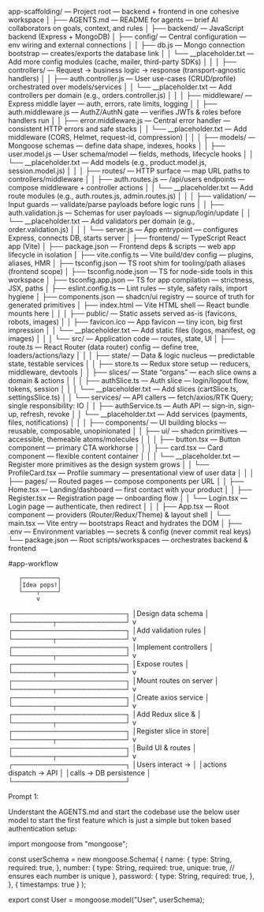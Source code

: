 app-scaffolding/                          — Project root — backend + frontend in one cohesive workspace
│
├── AGENTS.md                                 — README for agents — brief AI collaborators on goals, context, and rules
│
├── backend/                                  — JavaScript backend (Express + MongoDB)
│   ├── config/                               — Central configuration — env wiring and external connections
│   │   ├── db.js                             — Mongo connection bootstrap — creates/exports the database link
│   │   └── __placeholder.txt                 — Add more config modules (cache, mailer, third-party SDKs)
│   │
│   ├── controllers/                          — Request → business logic → response (transport-agnostic handlers)
│   │   ├── auth.controller.js                — User use-cases (CRUD/profile) orchestrated over models/services
│   │   └── __placeholder.txt                 — Add controllers per domain (e.g., orders.controller.js)
│   │
│   ├── middleware/                           — Express middle layer — auth, errors, rate limits, logging
│   │   ├── auth.middleware.js                — AuthZ/AuthN gate — verifies JWTs & roles before handlers run
│   │   ├── error.middleware.js               — Central error handler — consistent HTTP errors and safe stacks
│   │   └── __placeholder.txt                 — Add middleware (CORS, Helmet, request-id, compression)
│   │
│   ├── models/                               — Mongoose schemas — define data shape, indexes, hooks
│   │   ├── user.model.js                     — User schema/model — fields, methods, lifecycle hooks
│   │   └── __placeholder.txt                 — Add models (e.g., product.model.js, session.model.js)
│   │
│   ├── routes/                               — HTTP surface — map URL paths to controllers/middleware
│   │   ├── auth.routes.js                    — /api/users endpoints — compose middleware + controller actions
│   │   └── __placeholder.txt                 — Add route modules (e.g., auth.routes.js, admin.routes.js)
│   │
│   ├── validation/                           — Input guards — validate/parse payloads before logic runs
│   │   ├── auth.validation.js                — Schemas for user payloads — signup/login/update
│   │   └── __placeholder.txt                 — Add validators per domain (e.g., order.validation.js)
│   │
│   └── server.js                             — App entrypoint — configures Express, connects DB, starts server
│
├── frontend/                                 — TypeScript React app (Vite)
│   ├── package.json                          — Frontend deps & scripts — web app lifecycle in isolation
│   ├── vite.config.ts                        — Vite build/dev config — plugins, aliases, HMR
│   ├── tsconfig.json                         — TS root shim for tooling/path aliases (frontend scope)
│   ├── tsconfig.node.json                    — TS for node-side tools in this workspace
│   ├── tsconfig.app.json                     — TS for app compilation — strictness, JSX, paths
│   ├── eslint.config.ts                      — Lint rules — style, safety rails, import hygiene
│   ├── components.json                       — shadcn/ui registry — source of truth for generated primitives
│   ├── index.html                            — Vite HTML shell — React bundle mounts here
│   │
│   ├── public/                               — Static assets served as-is (favicons, robots, images)
│   │   ├── favicon.ico                       — App favicon — tiny icon, big first impression
│   │   └── __placeholder.txt                 — Add static files (logos, manifest, og images)
│   │
│   └── src/                                  — Application code — routes, state, UI
│       ├── route.ts                          — React Router (data router) config — define tree, loaders/actions/lazy
│       │
│       ├── state/                            — Data & logic nucleus — predictable state, testable services
│       │   ├── store.ts                      — Redux store setup — reducers, middleware, devtools
│       │   ├── slices/                       — State “organs” — each slice owns a domain & actions
│       │   │   ├── authSlice.ts              — Auth slice — login/logout flow, tokens, session
│       │   │   └── __placeholder.txt         — Add slices (cartSlice.ts, settingsSlice.ts)
│       │   └── services/                     — API callers — fetch/axios/RTK Query; single responsibility: IO
│       │       ├── authService.ts            — Auth API — sign-in, sign-up, refresh, revoke
│       │       └── __placeholder.txt         — Add services (payments, files, notifications)
│       │
│       ├── components/                       — UI building blocks — reusable, composable, unopinionated
│       │   ├── ui/                           — shadcn primitives — accessible, themeable atoms/molecules
│       │   │   ├── button.tsx                — Button component — primary CTA workhorse
│       │   │   ├── card.tsx                  — Card component — flexible content container
│       │   │   └── __placeholder.txt         — Register more primitives as the design system grows
│       │   └── ProfileCard.tsx               — Profile summary — presentational view of user data
│       │
│       ├── pages/                            — Routed pages — compose components per URL
│       │   ├── Home.tsx                      — Landing/dashboard — first contact with your product
│       │   ├── Register.tsx                  — Registration page — onboarding flow
│       │   └── Login.tsx                     — Login page — authenticate, then redirect
│       │
│       ├── App.tsx                           — Root component — providers (Router/Redux/Theme) & layout shell
│       └── main.tsx                          — Vite entry — bootstraps React and hydrates the DOM
│
├── .env                                      — Environment variables — secrets & config (never commit real keys)
└── package.json                              — Root scripts/workspaces — orchestrates backend & frontend




#app-workflow

       ┌──────────┐
       │Idea pops!│
       └────┬─────┘
            v
┌───────────────────────┐
│Design data schema     │
└────────┬──────────────┘
         v
┌───────────────────────┐
│Add validation rules   │
└────────┬──────────────┘
         v
┌───────────────────────┐
│Implement controllers  │
└────────┬──────────────┘
         v
┌───────────────────────┐
│Expose routes          │
└────────┬──────────────┘
         v
┌───────────────────────┐
│Mount routes on server │
└────────┬──────────────┘
         v
┌───────────────────────┐
│Create axios service   │
└────────┬──────────────┘
         v
┌───────────────────────┐
│Add Redux slice &      │
└────────┬──────────────┘
         v
┌───────────────────────┐
│Register slice in store│
└────────┬──────────────┘
         v
┌───────────────────────┐
│Build UI & routes      │
└────────┬──────────────┘
         v
┌───────────────────────┐
│Users interact →       │
│actions dispatch → API │
│calls → DB persistence │
└───────────────────────┘


Prompt 1:


Understant the AGENTS.md and start the codebase
use the below user model to start the first feature which is just a simple but token based authentication setup:

import mongoose from "mongoose";

const userSchema = new mongoose.Schema(
  {
    name: {
      type: String,
      required: true,
    },
    number: {
      type: String,
      required: true,
      unique: true, // ensures each number is unique
    },
    password: {
      type: String,
      required: true,
    },
  },
  { timestamps: true }
);

export const User = mongoose.model("User", userSchema);